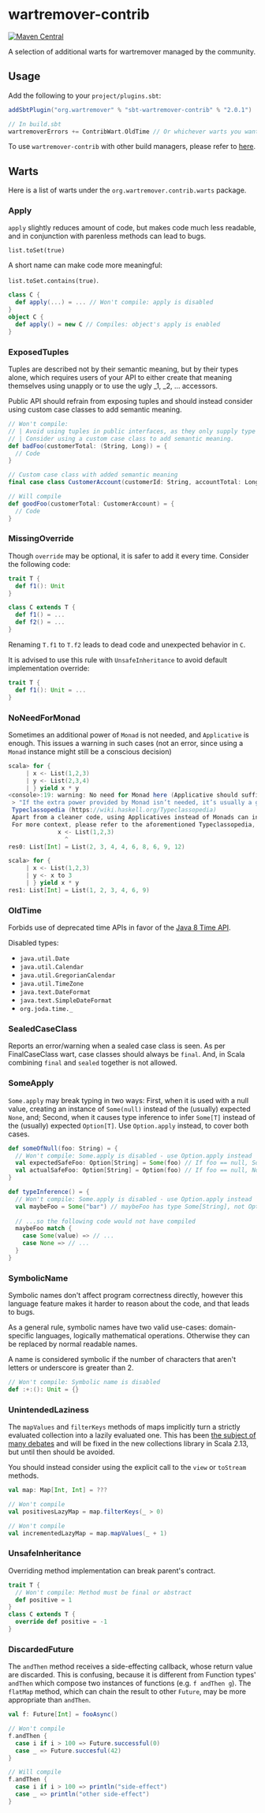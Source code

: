 # wartremover-contrib

[![Maven Central](https://img.shields.io/maven-central/v/org.wartremover/wartremover-contrib_2.13?label=Maven%20Central)](https://search.maven.org/search?q=g:%22org.wartremover%22%20AND%20a:%22sbt-wartremover-contrib%22)

A selection of additional warts for wartremover managed by the community.

## Usage

Add the following to your `project/plugins.sbt`:

```scala
addSbtPlugin("org.wartremover" % "sbt-wartremover-contrib" % "2.0.1")
```

```scala
// In build.sbt
wartremoverErrors += ContribWart.OldTime // Or whichever warts you want to add
```

To use `wartremover-contrib` with other build managers, please refer to [here](other_ways.md).

## Warts

Here is a list of warts under the `org.wartremover.contrib.warts` package.

### Apply

`apply` slightly reduces amount of code, but makes code much less readable, and in conjunction with parenless methods can lead to bugs.

`list.toSet(true)`

A short name can make code more meaningful:

`list.toSet.contains(true)`.

```scala
class C {
  def apply(...) = ... // Won't compile: apply is disabled
}
object C {
  def apply() = new C // Compiles: object's apply is enabled
}
```

### ExposedTuples

Tuples are described not by their semantic meaning, but by their types alone, which requires users of your API to either create that meaning themselves using unapply or to use the ugly _1, _2, ... accessors.

Public API should refrain from exposing tuples and should instead consider using custom case classes to add semantic meaning.

```scala
// Won't compile:
// | Avoid using tuples in public interfaces, as they only supply type information.
// | Consider using a custom case class to add semantic meaning.
def badFoo(customerTotal: (String, Long)) = {
  // Code
}
```
```scala
// Custom case class with added semantic meaning
final case class CustomerAccount(customerId: String, accountTotal: Long)

// Will compile
def goodFoo(customerTotal: CustomerAccount) = {
  // Code
}
```

### MissingOverride

Though `override` may be optional, it is safer to add it every time.
Consider the following code:

```scala
trait T {
  def f1(): Unit
}

class C extends T {
  def f1() = ...
  def f2() = ...
}
```

Renaming `T.f1` to `T.f2` leads to dead code and unexpected behavior in `C`.

It is advised to use this rule with `UnsafeInheritance` to avoid default implementation override:

```scala
trait T {
  def f1(): Unit = ...
}
```

### NoNeedForMonad

Sometimes an additional power of `Monad` is not needed, and
`Applicative` is enough. This issues a warning in such cases
(not an error, since using a `Monad` instance might still be a conscious decision)

```scala
scala> for {
     | x <- List(1,2,3)
     | y <- List(2,3,4)
     | } yield x * y
<console>:19: warning: No need for Monad here (Applicative should suffice).
 > "If the extra power provided by Monad isn’t needed, it’s usually a good idea to use Applicative instead."
 Typeclassopedia (https://wiki.haskell.org/Typeclassopedia)
 Apart from a cleaner code, using Applicatives instead of Monads can in general case result in a more parallel code.
 For more context, please refer to the aforementioned Typeclassopedia, http://comonad.com/reader/2012/abstracting-with-applicatives/, or http://www.serpentine.com/blog/2008/02/06/the-basics-of-applicative-functors-put-to-practical-work/
              x <- List(1,2,3)
                ^
res0: List[Int] = List(2, 3, 4, 4, 6, 8, 6, 9, 12)

scala> for {
     | x <- List(1,2,3)
     | y <- x to 3
     | } yield x * y
res1: List[Int] = List(1, 2, 3, 4, 6, 9)
```

### OldTime

Forbids use of deprecated time APIs in favor of the [Java 8 Time API](https://docs.oracle.com/javase/8/docs/api/java/time/package-summary.html).

Disabled types:

* `java.util.Date`
* `java.util.Calendar`
* `java.util.GregorianCalendar`
* `java.util.TimeZone`
* `java.text.DateFormat`
* `java.text.SimpleDateFormat`
* `org.joda.time._`

### SealedCaseClass

Reports an error/warning when a sealed case class is seen. As per FinalCaseClass wart, case classes
should always be `final`. And, in Scala combining `final` and `sealed` together is not allowed.

### SomeApply

`Some.apply` may break typing in two ways: First, when it is used with a null value, creating an instance of `Some(null)` instead of the (usually) expected `None`, and; Second, when it causes type inference to infer `Some[T]` instead of the (usually) expected `Option[T]`. Use `Option.apply` instead, to cover both cases.

```scala
def someOfNull(foo: String) = {
  // Won't compile: Some.apply is disabled - use Option.apply instead
  val expectedSafeFoo: Option[String] = Some(foo) // If foo == null, Some(null)
  val actualSafeFoo: Option[String] = Option(foo) // If foo == null, None
}
```

```scala
def typeInference() = {
  // Won't compile: Some.apply is disabled - use Option.apply instead
  val maybeFoo = Some("bar") // maybeFoo has type Some[String], not Option[String]...
  
  // ...so the following code would not have compiled
  maybeFoo match {
    case Some(value) => // ...
    case None => // ...
  }
}
```

### SymbolicName

Symbolic names don't affect program correctness directly, however this language feature makes it harder to reason about the code, and that leads to bugs.

As a general rule, symbolic names have two valid use-cases: domain-specific languages, logically mathematical operations. Otherwise they can be replaced by normal readable names.

A name is considered symbolic if the number of characters that aren't letters or underscore is greater than 2.

```scala
// Won't compile: Symbolic name is disabled
def :+:(): Unit = {}
```

### UnintendedLaziness

The `mapValues` and `filterKeys` methods of maps implicitly turn a strictly evaluated collection into a lazily evaluated one.
This has been [the subject of many debates](https://issues.scala-lang.org/browse/SI-4776) and will be fixed in the new collections library in Scala 2.13, but until then should be avoided.

You should instead consider using the explicit call to the `view` or `toStream` methods. 

```scala
val map: Map[Int, Int] = ???

// Won't compile
val positivesLazyMap = map.filterKeys(_ > 0)

// Won't compile
val incrementedLazyMap = map.mapValues(_ + 1)
```

### UnsafeInheritance

Overriding method implementation can break parent's contract.
```scala
trait T {
  // Won't compile: Method must be final or abstract
  def positive = 1
}
class C extends T {
  override def positive = -1
}
```

### DiscardedFuture

The `andThen` method receives a side-effecting callback, whose return value are discarded.
This is confusing, because it is different from Function types' `andThen` which compose two instances of functions (e.g. `f andThen g`).
The `flatMap` method, which can chain the result to other `Future`, may be more appropriate than `andThen`.

```scala
val f: Future[Int] = fooAsync()

// Won't compile
f.andThen { 
  case i if i > 100 => Future.successful(0)
  case _ => Future.succesful(42)
}

// Will compile
f.andThen { 
  case i if i > 100 => println("side-effect")
  case _ => println("other side-effect")
}
```

